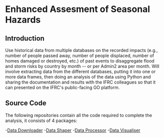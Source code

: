 # Enhanced Assesment of Seasonal Hazards

## Introduction

Use historical data from multiple databases on the recorded impacts (e.g., number of people passed away, number of people displaced, number of homes
damaged or destroyed, etc.) of past events to disaggregate flood and storm risks by country by month -- or per Admin2 area per month. Will involve
extracting data from the different databases, putting it into one or more data frames, then doing an analysis of the data using Python and sharing the
documentation and results with the IFRC colleagues so that it can presented on the IFRC's public-facing GO platform. 

## Source Code

The following repositories contain all the code required to complete the analysis, it consists of 4 packages:

-[Data Downloader](https://github.com/UCL-IFRC-IXN4/data_downloader.git)
-[Data Shaper](https://github.com/UCL-IFRC-IXN4/data-shaper.git)
-[Data Processor](https://github.com/UCL-IFRC-IXN4/data-processor.git)
-[Data Visualiser](https://github.com/UCL-IFRC-IXN4/data-downloader.git)
